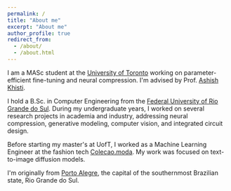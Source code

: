 ```yaml
---
permalink: /
title: "About me"
excerpt: "About me"
author_profile: true
redirect_from: 
  - /about/
  - /about.html
---
```

I am a MASc student at the [University of Toronto](https://www.ece.utoronto.ca/) working on parameter-efficient fine-tuning and neural compression. I'm advised by Prof. [Ashish Khisti](https://www.comm.utoronto.ca/~akhisti/).

I hold a B.Sc. in Computer Engineering from the [Federal University of Rio Grande do Sul](http://www.ufrgs.br/english/home). During my undergraduate years, I worked on several research projects in academia and industry, addressing neural compression, generative modeling, computer vision, and integrated circuit design.

Before starting my master's at UofT, I worked as a Machine Learning Engineer at the fashion tech [Colecao.moda](https://www.colecao.moda/). My work was focused on text-to-image diffusion models.

I'm originally from [Porto Alegre](https://en.wikipedia.org/wiki/Porto_Alegre), the capital of the southernmost Brazilian state, Rio Grande do Sul.
